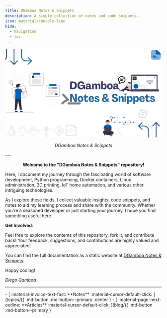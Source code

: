 ```yaml
---
title: DGamboa Notes & Snippets
description: A simple collection of notes and code snippets.
icon: material/console-line
hide:
  - navigation
  - toc
---
```


<style>
.md-content .md-typeset h1 { display: none; }
.md-typeset h1, .md-content__button { display: none;}
</style>

<p align="center">
  <a href="https://difegam.github.io/notes/"><img src="assets/images/dgamboa.png" alt="DGamboa Notes & Snippets"></a>
</p>
<p align="center">
    <em>DGamboa Notes & Snippets</em>
</p>
---
<p align="center">
     <b>Welcome to the "DGamboa Notes & Snippets" repository!</b>
</p>

Here, I document my journey through the fascinating world of software development, Python programming, Docker containers, Linux administration, 3D printing, IoT home automation, and various other intriguing technologies.

As I explore these fields, I collect valuable insights, code snippets, and notes to aid my learning process and share with the community. Whether you're a seasoned developer or just starting your journey, I hope you find something useful here.

**Get Involved**:

Feel free to explore the contents of this repository, fork it, and contribute back! Your feedback, suggestions, and contributions are highly valued and appreciated.

You can find the full documentation as a static website at [DGamboa Notes & Snippets][C&S].

Happy coding!

_Diego Gamboa_

---

<div class="grid cards center-table" markdown>
- [ :material-invoice-text-fast: **Notes** :material-cursor-default-click: ](topics/){ .md-button .md-button--primary .center }
- [ :material-page-next-outline: **Articles** :material-cursor-default-click: ](blog/){ .md-button .md-button--primary }
</div>

<!-- urls -->

[C&S]: https://difegam.github.io/notes/
[difegam_repo]: https://github.com/difegam
